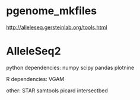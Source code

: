 # pgenome_mkfiles
http://alleleseq.gersteinlab.org/tools.html
# AlleleSeq2

python dependencies:
numpy
scipy
pandas
plotnine

R dependencies:
VGAM

other:
STAR
samtools
picard
intersectbed
